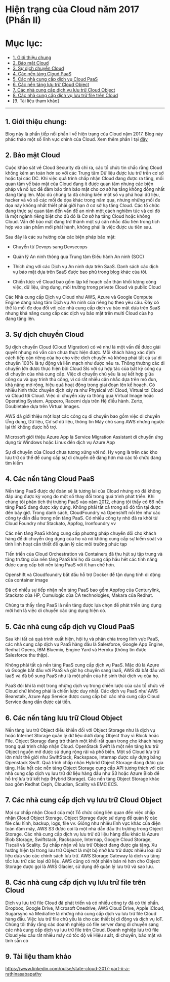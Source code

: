 # Hiện trạng của Cloud năm 2017 (Phần II)

# Mục lục:

- [1. Giới thiệu chung](#1)
- [2. Bảo mật Cloud](#2)
- [3. Sự dịch chuyển Cloud](#3)
- [4. Các nền tảng Cloud PaaS](#4)
- [5. Các nhà cung cấp dịch vụ Cloud PaaS](#5)
- [6. Các nền tảng lưu trữ Cloud Object](#6)
- [7. Các nhà cung cấp dịch vụ lưu trữ Cloud Object](#7)
- [8. Các nhà cung cấp dịch vụ lưu trữ file trên Cloud](#8)
- [9. Tài liệu tham khảo]

------------------------------------------------------------------

<a name="1"></a>
## 1. Giới thiệu chung:

Blog này là phần tiếp nối phần I về hiện trạng của Cloud năm 2017. Blog này phác thảo một số lĩnh vực chính của Cloud. Xem thêm phần I tại [đây](https://github.com/hocchudong/tailieudich/blob/master/docs/5.State-cloud-2017-part-i.md)

<a name="2"></a>
## 2. Bảo mật Cloud

Cuộc khảo sát về Cloud Security đã chỉ ra, các tổ chức tin chắc rằng Cloud không kém an toàn hơn so với các Trung tâm Dữ liệu được lưu trữ trên cơ sở hoặc tại các DC. Khi việc quá trình chấp nhận Cloud đang được ra tăng, mối quan tâm về bảo mật của Cloud đang ít được quan tâm nhưng các biện pháp và nỗ lực để đảm bảo tính bảo mật cho cơ sở hạ tầng không đồng nhất đang tăng lên. Mặc dù chúng ta đã chứng kiến một số vụ phá hoại dữ liệu, hacker và vô số các mối đe dọa khác trong năm qua, nhưng những mối đe dọa này không nhất thiết phải giới hạn ở cơ sở hạ tầng Cloud. Các tổ chức đang thực sự quan tâm đến vấn đề an ninh một cách nghiêm túc và coi đó là một ngành riêng biệt cho dù đó là Cơ sở hạ tầng Cloud hoặc không Cloud. Vấn đề bảo mật đang trở thành một sự cân nhắc đầu tiên trong tích hợp vào sản phẩm mới phát hành, không phải là việc được ưu tiên sau.

Sau đây là các xu hướng của các biện pháp bảo mật:

- Chuyển từ Devops sang Devsecops

- Quản lý An ninh thông qua Trung tâm Điều hành An ninh (SOC)

- Thích ứng với các Dịch vụ An ninh dựa trên SaaS. Danh sách các dịch vụ bảo mật dựa trên SaaS được bao phủ trong [blog](http://www.cloudenablers.com/blog/navigating-cloud-security-ecosystem-and-its-products/) khác của tôi.

- Chiến lược về Cloud bao gồm lập kế hoạch cẩn thận khối lượng công việc, dữ liệu, ứng dụng, môi trường trong private Cloud và public Cloud

Các Nhà cung cấp Dịch vụ Cloud như AWS, Azure và Google Compute Engine đang nâng tầm Dịch vụ An ninh của riêng họ theo yêu cầu. Đây có thể là mối đe dọa đối với các nhà cung cấp dịch vụ bảo mật dựa trên SaaS nhưng khả năng cung cấp các dịch vụ bảo mật trên multi Cloud của họ đang tăng lên.


<a name="3"></a>
## 3. Sự dịch chuyển Cloud

Sự dịch chuyển Cloud (Cloud Migration) có vẻ như là một vấn đề được giải quyết nhưng nó vẫn còn chưa thực hiện được. Mỗi khách hàng xác định cách tiếp cận riêng của họ cho việc dịch chuyển và không phải tất cả sự di chuyển 100% là tự động và liền mạch như được nêu ra. Thông thường các di chuyển lớn được thực hiện bởi Cloud SIs với sự hợp tác của bất kỳ công cụ di chuyển của nhà cung cấp. Việc di chuyển chủ yếu là sự kết hợp giữa công cụ và quy trình thủ công, vì có rất nhiều cân nhắc dựa trên mô đun, khả năng mở rộng, hiệu quả hoạt động trong giai đoạn lên kế hoạch. Có nhiều hình thức chuyển dịch xảy ra như Physical với Cloud, Virtual tơi Cloud và Cloud tới Cloud. Việc di chuyển xảy ra thông qua Virtual Image hoặc Operating System. Appzero, Racemi dựa trên Hệ điều hành. Zerto, Doubletake dựa trên Virtual Images. 

AWS đã giới thiệu một loạt các công cụ di chuyển bao gồm việc di chuyển Ứng dụng, Dữ liệu, Cơ sở dữ liệu, thông tin Máy chủ sang AWS nhưng ngược lại thì không được hỗ trợ.

Microsoft giới thiệu Azure App là Service Migration Assistant di chuyển ứng dụng từ Windows hoặc Linux đến dịch vụ Azure App

Sự di chuyển của Cloud chưa tương xứng với nó. Hy vọng là trên các kho lưu trữ có thể để cung cấp sự di chuyển dễ dàng hơn mà các tổ chức đang tìm kiếm


<a name=""></a>
## 4. Các nền tảng Cloud PaaS

Nền tảng PaaS được dự đoán sẽ là tương lai của Cloud nhưng nó đã không đáp ứng được kỳ vọng do một số thay đổi trong quá trình phát triển. Khi chúng tôi phân tích thị trường PaaS vào năm 2012, chúng tôi thấy có 66 nền tảng PaaS đang được xây dựng. Không phải tất cả trong số đó tồn tại được đến bây giờ. Trong danh sách, CloudFoundry và Openshift nổi lên như các công ty dẫn đầu trong nền tảng PaaS. Có nhiều công ty nhỏ đã ra khỏi từ Cloud Foundry như Stackato, Appfog, Ironfoundry vv

Các nền tảng PaaS không cung cấp phương pháp chuyển đổi cho khách hàng để di chuyển ứng dụng của họ và nó không cung cấp sự kiểm soát và tính linh hoạt cần thiết để quản lý các môi trường phức tạp

Tiến triển của Cloud Orchestration và Containers đã thu hút sự tập trung và tăng trưởng của nền tảng PaaS khi họ đã cung cấp hầu hết các tính năng được cung cấp bởi nền tảng PaaS với ít hạn chế hơn.

Openshift và Cloudfoundry bắt đầu hỗ trợ Docker để tận dụng tính di động của container image

Đã có nhiều sự tiếp nhận nền tảng PaaS bao gồm Appfog của Centurylink, Stackato của HP, Cumulogic của CA technologies, Makara của Redhat.

Chúng ta thấy rằng PaaS là nền tảng được lựa chọn để phát triển ứng dụng mới hơn là việc di chuyển các ứng dụng hiện có.


<a name="5"></a>
## 5. Các nhà cung cấp dịch vụ Cloud PaaS

Sau khi tất cả quá trình xuất hiện, hội tụ và phân chia trong lĩnh vực PaaS, các nhà cung cấp dịch vụ PaaS hàng đầu là Salesforce, Google App Engine, Redhat Opens, IBM Bluemix, Engine Yard và Heroku (thông tin được Salesforce thu thập).

Không phải tất cả nền tảng PaaS cung cấp dịch vụ PaaS. Mặc dù là Azure và Google bắt đầu với PaaS và giờ họ chuyển sang IaaS, AWS đã bắt đầu với IaaS và đã bổ sung PaaS như là một phần của hệ sinh thái dịch vụ của họ.

PaaS đôi khi là một trong những dịch vụ trong chiến lược của các tổ chức về Cloud chứ không phải là chiến lược duy nhất. Các dịch vụ PaaS như AWS Beanstalk,  Azure App Service được cung cấp bởi các nhà cung cấp Cloud Service đang dần được cải tiến.


<a name=""></a>
## 6. Các nền tảng lưu trữ Cloud Object

Nền tảng lưu trữ Object điều khiển đối với Object Storage như là dịch vụ hoặc Internet Storage quản lý dữ liệu dưới dạng Object thay vì Block hoặc File. Object Storage đang trở thành một khối rất quan trong cho khách hàng trong quá trình chấp nhận Cloud. OpenStack Swift là một nền tảng lưu trữ Object nguồn mở được sử dụng rộng rãi và phổ biến. Một số Cloud lưu trữ lớn nhất thế giới như SwiftStack, Rackspace, Internap được xây dựng bằng Openstack Swift. Quá trình chấp nhận Hybrid Object Storage đang được gia tăng. Hầu hết các nền tảng Object Storage cung cấp API tương thích với các nhà cung cấp dịch vụ lưu trữ dữ liệu hàng đầu như S3 hoặc Azure Blob để hỗ trợ lưu trữ kết hợp (Hybrid Storage). Các nền tảng Object Storage khác bao gồm Redhat Ceph, Cloudian, Scality và EMC ECS.


<a name="7"></a>
## 7. Các nhà cung cấp dịch vụ lưu trữ Cloud Object

Mọi sự chấp nhận Cloud của một Tổ chức cũng liên quan đến việc chấp nhận Cloud Object Storage. Object Storage được sử dụng để quản lý các file cấu hình, backup, logs, file vv. Giống như nhiều lĩnh vực khác của điện toán đám mây, AWS S3 được coi là một nhà dẫn đầu thị trường trong Object Storage. Các nhà cung cấp dịch vụ lưu trữ dữ liệu hàng đầu khác là Azure Blob Storage, Swiftstack, Rackspace, Internap, Google Cloud Storage, Tiscali và Scality. Sự chấp nhận về lưu trữ Object đang được gia tăng. Xu hướng hiện tại trong lưu trữ Object là một bộ nhớ lưu trữ được nhiều loại dữ liệu dựa vào các chính sách lưu trữ. AWS Storage Gateway là dịch vụ tăng tốc lưu trữ các loại dữ liệu. AWS cũng có một phiên bản rẻ hơn cho Object Storage được gọi là AWS Glacier, sử dụng để quản lý lưu trữ và sao lưu.


<a name="8"></a>
## 8. Các nhà cung cấp dịch vụ lưu trữ file trên Cloud

Dịch vụ lưu trữ file Cloud đã phát triển và có nhiều công ty đã có thị phần. Dropbox, Google Drive, Microsoft Onedrive, AWS Cloud Drive, Apple iCloud, Sugarsync và Mediafire là những nhà cung cấp dịch vụ lưu trữ file Cloud hàng đầu. Việc lưu trữ file chủ yếu là cho các thiết bị di động và dịch vụ IoT. Chúng tôi thấy rằng các doanh nghiệp có file server đang di chuyển sang các nhà cung cấp dịch vụ lưu trữ file trên Cloud. Doanh nghiệp lưu trữ file Cloud yêu cầu rất nhiều máy có tốc độ về Hiệu suất, di chuyển, bảo mật và tính sẵn có


<a name="9"></a>
## 9. Tài liệu tham khảo

https://www.linkedin.com/pulse/state-cloud-2017-part-ii-a-rathinasabapathy



















